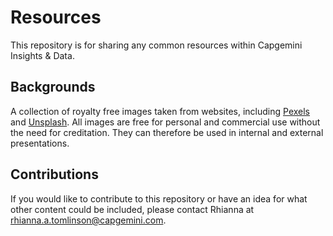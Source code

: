 # Resources
This repository is for sharing any common resources within Capgemini Insights & Data.

## Backgrounds

A collection of royalty free images taken from websites, including [Pexels](https://www.pexels.com/royalty-free-images/) and [Unsplash](unsplash.com). All images are free for personal and commercial use without the need for creditation. They can therefore be used in internal and external presentations.

## Contributions

If you would like to contribute to this repository or have an idea for what other content could be included, please contact Rhianna at rhianna.a.tomlinson@capgemini.com.